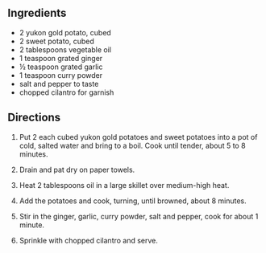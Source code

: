 <div id="wikitext">

<span id="ingredients"></span>

Ingredients
-----------

-   2 yukon gold potato, cubed
-   2 sweet potato, cubed
-   2 tablespoons vegetable oil
-   1 teaspoon grated ginger
-   ½ teaspoon grated garlic
-   1 teaspoon curry powder
-   salt and pepper to taste
-   chopped cilantro for garnish

<span id="directions"></span>

Directions
----------

1.  Put 2 each cubed yukon gold potatoes and sweet potatoes into a pot
    of cold, salted water and bring to a boil. Cook until tender, about
    5 to 8 minutes.
    <div class="vspace">

    </div>

2.  Drain and pat dry on paper towels.
    <div class="vspace">

    </div>

3.  Heat 2 tablespoons oil in a large skillet over medium-high heat.
    <div class="vspace">

    </div>

4.  Add the potatoes and cook, turning, until browned, about 8 minutes.
    <div class="vspace">

    </div>

5.  Stir in the ginger, garlic, curry powder, salt and pepper, cook for
    about 1 minute.
    <div class="vspace">

    </div>

6.  Sprinkle with chopped cilantro and serve.

<div class="vspace">

</div>

<div style="display: none;">

Summary:a great combination side dish for breakfasts
Parent:(Recipes.)<span
class="wikiword">[SideDishes](http://wiki.tamouse.org?n=Recipes.SideDishes?action=print)</span>
includeme:[Recipes.SideDishes](http://wiki.tamouse.org?n=Recipes.SideDishes?action=print)
Source: Food Network Magazine, October 2012, page 110
Categories:[Recipes](http://wiki.tamouse.org?n=Category.Recipes),[SideDish](http://wiki.tamouse.org?n=Category.SideDish)
Tags: potatoes, sweet potatoes

</div>

</div>
